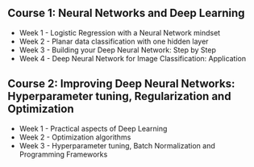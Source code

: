 ## Course 1: Neural Networks and Deep Learning
- Week 1 - Logistic Regression with a Neural Network mindset
- Week 2 - Planar data classification with one hidden layer
- Week 3 - Building your Deep Neural Network: Step by Step
- Week 4 - Deep Neural Network for Image Classification: Application


## Course 2: Improving Deep Neural Networks: Hyperparameter tuning, Regularization and Optimization
- Week 1 - Practical aspects of Deep Learning
- Week 2 - Optimization algorithms
- Week 3 - Hyperparameter tuning, Batch Normalization and Programming Frameworks